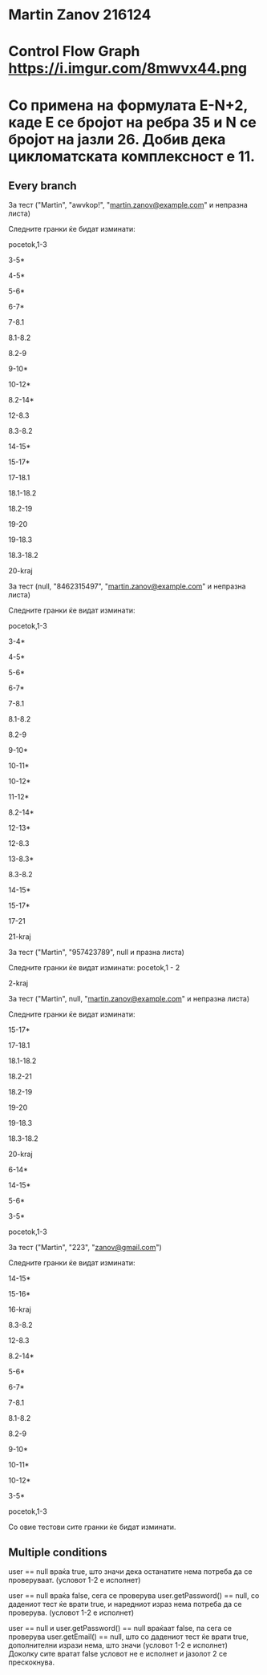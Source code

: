 # Martin Zanov 216124
# Control Flow Graph https://i.imgur.com/8mwvx44.png
# Со примена на формулата Е-N+2, каде Е се бројот на ребра 35 и N се бројот на јазли 26. Добив дека цикломатската комплексност е 11.
## Every branch

За тест ("Martin", "awvkop!", "martin.zanov@example.com" и непразна листа)

Следните гранки ќе бидат изминати:

pocetok,1-3

3-5*

4-5*

5-6*

6-7*

7-8.1

8.1-8.2

8.2-9

9-10*

10-12*

8.2-14*

12-8.3

8.3-8.2

14-15*

15-17*

17-18.1

18.1-18.2

18.2-19

19-20

19-18.3

18.3-18.2

20-kraj

За тест (null, "8462315497", "martin.zanov@example.com" и непразна листа)

Следните гранки ќе видат изминати:

pocetok,1-3

3-4*

4-5*

5-6*

6-7*

7-8.1

8.1-8.2

8.2-9

9-10*

10-11*

10-12*

11-12*

8.2-14*

12-13*

12-8.3

13-8.3*

8.3-8.2

14-15*

15-17*

17-21

21-kraj

За тест ("Martin", "957423789", null и празна листа)

Следните гранки ќе видат изминати:
pocetok,1 - 2

2-kraj

За тест ("Martin", null, "martin.zanov@example.com" и непразна листа)

Следните гранки ќе видат изминати:

15-17*

17-18.1

18.1-18.2

18.2-21

18.2-19

19-20

19-18.3

18.3-18.2

20-kraj

6-14*

14-15*

5-6*

3-5*

pocetok,1-3

За тест ("Martin", "223", "zanov@gmail.com")

Следните гранки ќе видат изминати:

14-15*

15-16*

16-kraj

8.3-8.2

12-8.3

8.2-14*

5-6*

6-7*

7-8.1

8.1-8.2

8.2-9

9-10*

10-11*

10-12*

3-5*

pocetok,1-3

Со овие тестови сите гранки ќе бидат изминати.

## Multiple conditions
user == null враќа true, што значи дека останатите нема потреба да се проверуваат. (условот 1-2 е исполнет)

user == null враќа false, сега се проверува user.getPassword() == null, со дадениот тест ќе врати true, и наредниот израз нема потреба да се проверува. 
(условот 1-2 е исполнет)

user == null и user.getPassword() == null враќаат false, па сега се проверува user.getEmail() == null, што со дадениот тест ќе врати true, дополнителни изрази нема, што значи (условот 1-2 е исполнет)  
Доколку сите вратат false условот не е исполнет и јазолот 2 се прескокнува.
